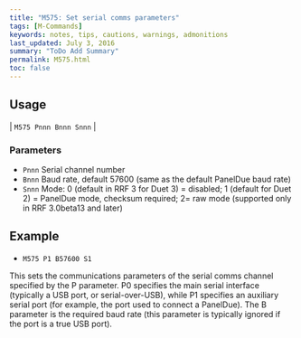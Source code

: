 ```yaml
---
title: "M575: Set serial comms parameters" 
tags: [M-Commands]
keywords: notes, tips, cautions, warnings, admonitions
last_updated: July 3, 2016
summary: "ToDo Add Summary"
permalink: M575.html
toc: false
---
```


## Usage ##

| `M575 Pnnn Bnnn Snnn` |

### Parameters ###

+ `Pnnn` Serial channel number
+ `Bnnn` Baud rate, default 57600 (same as the default PanelDue baud rate)
+ `Snnn` Mode: 0 (default in RRF 3 for Duet 3) = disabled; 1 (default for Duet 2) = PanelDue mode, checksum required; 2= raw mode (supported only in RRF 3.0beta13 and later)

## Example ##

+ `M575 P1 B57600 S1`

This sets the communications parameters of the serial comms channel specified by the P parameter. P0 specifies the main serial interface (typically a USB port, or serial-over-USB), while P1 specifies an auxiliary serial port (for example, the port used to connect a PanelDue). The B parameter is the required baud rate (this parameter is typically ignored if the port is a true USB port).

